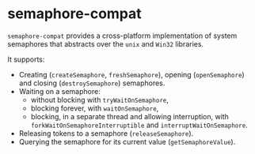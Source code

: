 # semaphore-compat

`semaphore-compat` provides a cross-platform implementation of system semaphores
that abstracts over the `unix` and `Win32` libraries.

It supports:

  - Creating (`createSemaphore`, `freshSemaphore`), opening (`openSemaphore`)
    and closing (`destroySemaphore`) semaphores.
  - Waiting on a semaphore:
     - without blocking with `tryWaitOnSemaphore`,
     - blocking forever, with `waitOnSemaphore`,
     - blocking, in a separate thread and allowing interruption, with
       `forkWaitOnSemaphoreInterruptible` and `interruptWaitOnSemaphore`.
  - Releasing tokens to a semaphore (`releaseSemaphore`).
  - Querying the semaphore for its current value (`getSemaphoreValue`).

